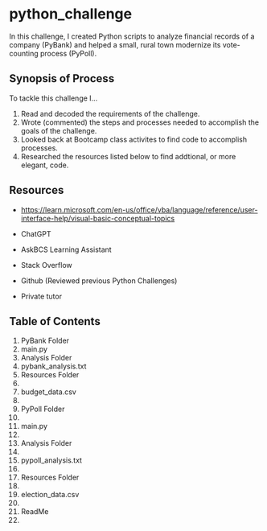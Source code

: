 # python_challenge

In this challenge, I created Python scripts to analyze financial records of a company (PyBank) and helped a small, rural town modernize its vote-counting process (PyPoll).


## Synopsis of Process

To tackle this challenge I...

1. Read and decoded the requirements of the challenge.
2. Wrote (commented) the steps and processes needed to accomplish the goals of the challenge.
3. Looked back at Bootcamp class activites to find code to accomplish processes.
4. Researched the resources listed below to find addtional, or more elegant, code.
   



## Resources


+ https://learn.microsoft.com/en-us/office/vba/language/reference/user-interface-help/visual-basic-conceptual-topics   

+ ChatGPT
   
+ AskBCS Learning Assistant
   
+ Stack Overflow
   
+ Github (Reviewed previous Python Challenges)

+ Private tutor




## Table of Contents
<ol>
 <li>PyBank Folder                      
 <li>main.py 
 <li>Analysis Folder
 <li>pybank_analysis.txt
 <li>Resources Folder <li>
 <li>budget_data.csv <li>
 <li>PyPoll Folder <li>
 <li>main.py <li>
 <li>Analysis Folder <li>
 <li>pypoll_analysis.txt <li>
 <li>Resources Folder <li>
 <li>election_data.csv <li>
 <li>ReadMe <li>
